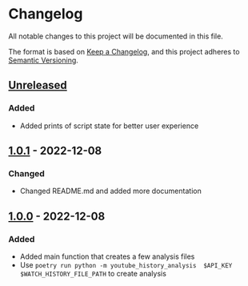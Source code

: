# Changelog
All notable changes to this project will be documented in this file.

The format is based on [Keep a Changelog](https://keepachangelog.com/en/1.0.0/), and this project adheres to [Semantic Versioning](https://semver.org/spec/v2.0.0.html).

## [Unreleased]
### Added
- Added prints of script state for better user experience
## [1.0.1] - 2022-12-08
### Changed
- Changed README.md and added more documentation

## [1.0.0] - 2022-12-08
### Added
- Added main function that creates a few analysis files
- Use `poetry run python -m youtube_history_analysis  $API_KEY $WATCH_HISTORY_FILE_PATH` to create analysis

[Unreleased]: https://github.com/armanckeser/youtube-history-analysis/compare/1.0.1...master
[1.0.1]: https://github.com/armanckeser/youtube-history-analysis/compare/1.0.0...1.0.1
[1.0.0]: https://github.com/armanckeser/youtube-history-analysis/tree/1.0.0
